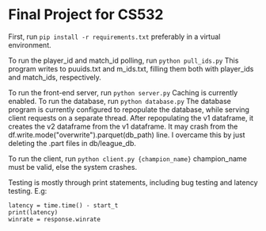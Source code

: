 # Final Project for CS532

First, run
`pip install -r requirements.txt`
preferably in a virtual environment.

To run the player_id and match_id polling, run `python pull_ids.py`
This program writes to puuids.txt and m_ids.txt, filling them both with player_ids and match_ids, respectively.

To run the front-end server, run `python server.py`
Caching is currently enabled.
To run the database, run `python database.py`
The database program is currently configured to repopulate the database, while serving client requests on a separate thread.
After repopulating the v1 dataframe, it creates the v2 dataframe from the v1 dataframe.
It may crash from the df.write.mode("overwrite").parquet(db_path) line.
I overcame this by just deleting the .part files in db/league_db.

To run the client, run `python client.py {champion_name}`
champion_name must be valid, else the system crashes.

Testing is mostly through print statements, including bug testing and latency testing.
E.g: 

	latency = time.time() - start_t
	print(latency)
	winrate = response.winrate
